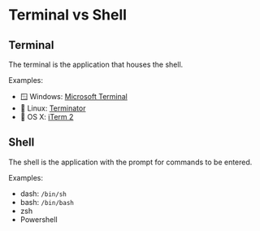 # Terminal vs Shell

## Terminal

The terminal is the application that houses the shell.

Examples:

* 🪟 Windows: [Microsoft Terminal](https://github.com/microsoft/terminal)
* 🐧 Linux: [Terminator](https://terminator-gtk3.readthedocs.io/en/latest/)
* 🍏 OS X: [iTerm 2](https://iterm2.com/)


## Shell

The shell is the application with the prompt for commands to be entered.

Examples:

* dash: `/bin/sh`
* bash: `/bin/bash`
* zsh
* Powershell
